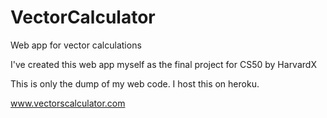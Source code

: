 VectorCalculator
================

Web app for vector calculations

I've created this web app myself as the final project for CS50 by HarvardX

This is only the dump of my web code. I host this on heroku.

www.vectorscalculator.com
